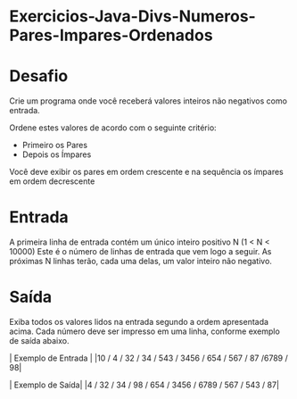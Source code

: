 # Exercicios-Java-Divs-Numeros-Pares-Impares-Ordenados

# Desafio

Crie um programa onde você receberá valores inteiros não negativos como entrada.

Ordene estes valores de acordo com o seguinte critério:
- Primeiro os Pares
- Depois os Ímpares

Você deve exibir os pares em ordem crescente e na sequência os ímpares em ordem decrescente

# Entrada
A primeira linha de entrada contém um único inteiro positivo N (1 < N < 10000) Este é o número de linhas de entrada que vem logo a seguir. As próximas N linhas terão, cada uma delas, um valor inteiro não negativo.

# Saída
Exiba todos os valores lidos na entrada segundo a ordem apresentada acima. Cada número deve ser impresso em uma linha, conforme exemplo de saída abaixo.

| Exemplo de Entrada |
|10 / 4 / 32 / 34 / 543 / 3456 / 654 / 567 / 87 /6789 / 98|

| Exemplo de Saída|
|4 / 32 / 34 / 98 / 654 / 3456 / 6789 / 567 / 543 / 87|

